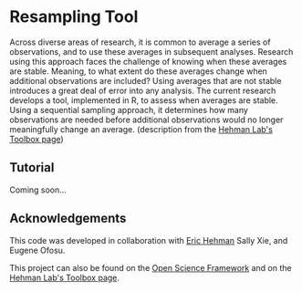 # Resampling Tool

Across diverse areas of research, it is common to average a series of observations, and to use these averages in subsequent analyses. Research using this approach faces the challenge of knowing when these averages are stable. Meaning, to what extent do these averages change when additional observations are included? Using averages that are not stable introduces a great deal of error into any analysis. The current research develops a tool, implemented in R, to assess when averages are stable. Using a sequential sampling approach, it determines how many observations are needed before additional observations would no longer meaningfully change an average. (description from the [Hehman Lab's Toolbox page](http://hehmanlab.org/toolbox))

## Tutorial

Coming soon...

## Acknowledgements

This code was developed in collaboration with [Eric Hehman](http://erichehman.com) Sally Xie, and Eugene Ofosu.

This project can also be found on the [Open Science Framework](https://osf.io/82dsj/) and on the [Hehman Lab's Toolbox page](http://hehmanlab.org/toolbox).
